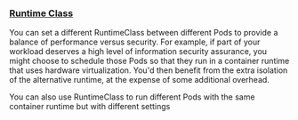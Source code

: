 ### [Runtime Class](https://kubernetes.io/docs/concepts/containers/runtime-class/)

You can set a different RuntimeClass between different Pods to provide a
balance of performance versus security. For example, if part of your workload
deserves a high level of information security assurance, you might choose to
schedule those Pods so that they run in a container runtime that uses hardware
virtualization. You'd then benefit from the extra isolation of the alternative
runtime, at the expense of some additional overhead.

You can also use RuntimeClass to run different Pods with the same container
runtime but with different settings